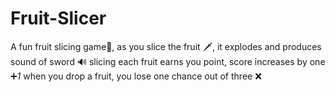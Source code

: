 # Fruit-Slicer
A fun fruit slicing game🍉,
as you slice the fruit 🗡, it explodes and produces sound of sword 🔊
slicing each fruit earns you point, score increases by one ➕<em>1</em>
when you drop a fruit, you lose one chance out of three ❌
